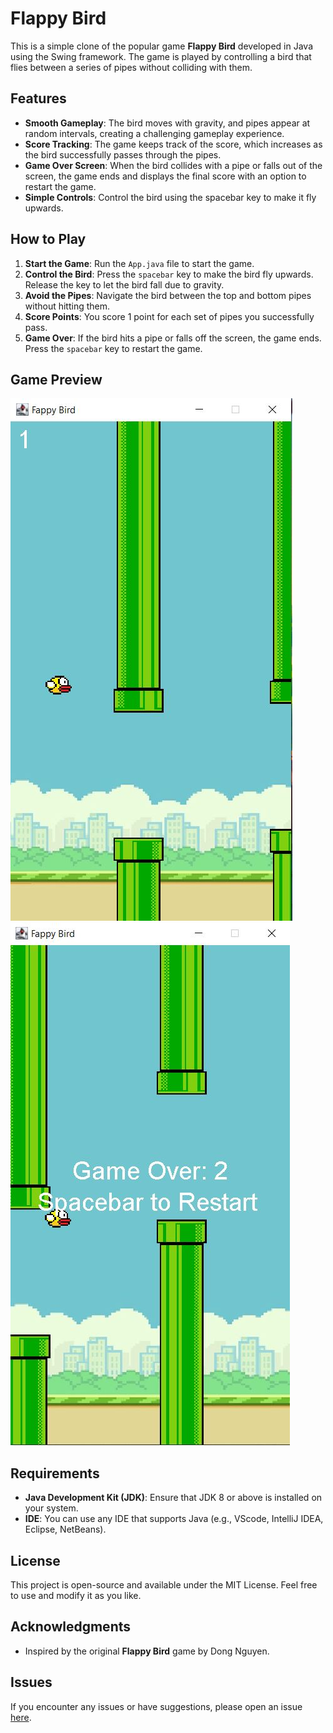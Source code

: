 # Flappy Bird

This is a simple clone of the popular game **Flappy Bird** developed in Java using the Swing framework. The game is played by controlling a bird that flies between a series of pipes without colliding with them.

## Features

- **Smooth Gameplay**: The bird moves with gravity, and pipes appear at random intervals, creating a challenging gameplay experience.
- **Score Tracking**: The game keeps track of the score, which increases as the bird successfully passes through the pipes.
- **Game Over Screen**: When the bird collides with a pipe or falls out of the screen, the game ends and displays the final score with an option to restart the game.
- **Simple Controls**: Control the bird using the spacebar key to make it fly upwards.

## How to Play

1. **Start the Game**: Run the `App.java` file to start the game.
2. **Control the Bird**: Press the `spacebar` key to make the bird fly upwards. Release the key to let the bird fall due to gravity.
3. **Avoid the Pipes**: Navigate the bird between the top and bottom pipes without hitting them.
4. **Score Points**: You score 1 point for each set of pipes you successfully pass.
5. **Game Over**: If the bird hits a pipe or falls off the screen, the game ends. Press the `spacebar` key to restart the game.

## Game Preview

![Gameplay Screenshot](/flappy_bird_screenshot1.JPG)                    
![Gameplay Screenshot](/flappy_bird_screenshot2.JPG)

## Requirements

- **Java Development Kit (JDK)**: Ensure that JDK 8 or above is installed on your system.
- **IDE**: You can use any IDE that supports Java (e.g., VScode, IntelliJ IDEA, Eclipse, NetBeans).

## License

This project is open-source and available under the MIT License. Feel free to use and modify it as you like.

## Acknowledgments

- Inspired by the original **Flappy Bird** game by Dong Nguyen.

## Issues

If you encounter any issues or have suggestions, please open an issue [here](https://github.com/dhanarajrk/flappy-bird/issues).
